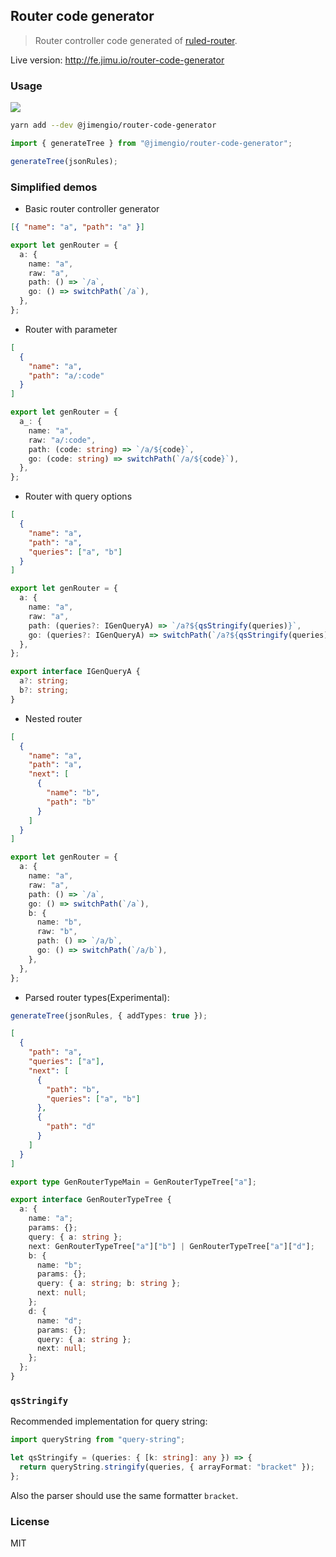 ## Router code generator

> Router controller code generated of [ruled-router](https://github.com/jimengio/ruled-router).

Live version: http://fe.jimu.io/router-code-generator

### Usage

![](https://img.shields.io/npm/v/@jimengio/router-code-generator.svg?style=flat-square)

```bash
yarn add --dev @jimengio/router-code-generator
```

```ts
import { generateTree } from "@jimengio/router-code-generator";

generateTree(jsonRules);
```

### Simplified demos

- Basic router controller generator

```json
[{ "name": "a", "path": "a" }]
```

```ts
export let genRouter = {
  a: {
    name: "a",
    raw: "a",
    path: () => `/a`,
    go: () => switchPath(`/a`),
  },
};
```

- Router with parameter

```json
[
  {
    "name": "a",
    "path": "a/:code"
  }
]
```

```ts
export let genRouter = {
  a_: {
    name: "a",
    raw: "a/:code",
    path: (code: string) => `/a/${code}`,
    go: (code: string) => switchPath(`/a/${code}`),
  },
};
```

- Router with query options

```json
[
  {
    "name": "a",
    "path": "a",
    "queries": ["a", "b"]
  }
]
```

```ts
export let genRouter = {
  a: {
    name: "a",
    raw: "a",
    path: (queries?: IGenQueryA) => `/a?${qsStringify(queries)}`,
    go: (queries?: IGenQueryA) => switchPath(`/a?${qsStringify(queries)}`),
  },
};

export interface IGenQueryA {
  a?: string;
  b?: string;
}
```

- Nested router

```json
[
  {
    "name": "a",
    "path": "a",
    "next": [
      {
        "name": "b",
        "path": "b"
      }
    ]
  }
]
```

```ts
export let genRouter = {
  a: {
    name: "a",
    raw: "a",
    path: () => `/a`,
    go: () => switchPath(`/a`),
    b: {
      name: "b",
      raw: "b",
      path: () => `/a/b`,
      go: () => switchPath(`/a/b`),
    },
  },
};
```

- Parsed router types(Experimental):

```ts
generateTree(jsonRules, { addTypes: true });
```

```json
[
  {
    "path": "a",
    "queries": ["a"],
    "next": [
      {
        "path": "b",
        "queries": ["a", "b"]
      },
      {
        "path": "d"
      }
    ]
  }
]
```

```ts
export type GenRouterTypeMain = GenRouterTypeTree["a"];

export interface GenRouterTypeTree {
  a: {
    name: "a";
    params: {};
    query: { a: string };
    next: GenRouterTypeTree["a"]["b"] | GenRouterTypeTree["a"]["d"];
    b: {
      name: "b";
      params: {};
      query: { a: string; b: string };
      next: null;
    };
    d: {
      name: "d";
      params: {};
      query: { a: string };
      next: null;
    };
  };
}
```

### `qsStringify`

Recommended implementation for query string:

```ts
import queryString from "query-string";

let qsStringify = (queries: { [k: string]: any }) => {
  return queryString.stringify(queries, { arrayFormat: "bracket" });
};
```

Also the parser should use the same formatter `bracket`.

### License

MIT
